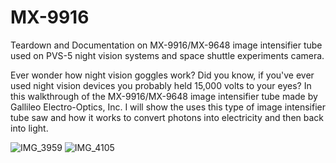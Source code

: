 # MX-9916
Teardown and Documentation on MX-9916/MX-9648 image intensifier tube used on PVS-5 night vision systems and space shuttle experiments camera.

Ever wonder how night vision goggles work? Did you know, if you've ever used night vision devices you probably held 15,000 volts to your eyes? In this walkthrough of the MX-9916/MX-9648 image intensifier tube made by Gallileo Electro-Optics, Inc. I will show the uses this type of image intensifier tube saw and how it works to convert photons into electricity and then back into light.

![IMG_3959](https://github.com/ComputerFish/MX-9916/assets/52689119/c09021a1-1eae-473b-a1fe-828c66e236cb)
![IMG_4105](https://github.com/ComputerFish/MX-9916/assets/52689119/55a7380e-29a0-476e-aaf2-9aeb8ac63c48)
